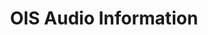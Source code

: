 ---
layout: post
categories: tools
title:  OIS Audio Information
# tool-url: more information at website
maintenance-organization: Harvard Library
# capabilities: capabilities
formats: audio
# details: details
# more-info: more information
# more-info-url: more information at website
---